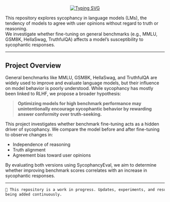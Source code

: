 #

<div align="center">

[![Typing SVG](https://readme-typing-svg.herokuapp.com?font=Fira+Code&weight=700&size=24&pause=1000&color=2D9CCD&width=435&lines=Sycophancy+in+Language+Models)](https://git.io/typing-svg)

</div>

This repository explores sycophancy in language models (LMs), the tendency
of models to agree with user opinions without regard to truth or reasoning.  
We investigate whether fine-tuning on general benchmarks
(e.g., MMLU, GSM8K, HellaSwag, TruthfulQA) affects a model’s susceptibility to
sycophantic responses.

---

## Project Overview

General benchmarks like MMLU, GSM8K, HellaSwag, and TruthfulQA
are widely used to improve and evaluate language models, but their influence
on model behavior is poorly understood. While sycophancy has mostly been linked
to RLHF, we propose a broader hypothesis:

> **Optimizing models for high benchmark performance may unintentionally encourage
> sycophantic behavior by rewarding answer conformity over truth-seeking.**

This project investigates whether benchmark fine-tuning acts as a hidden
driver of sycophancy. We compare the model before and after fine-tuning
to observe changes in:

- Independence of reasoning  
- Truth alignment  
- Agreement bias toward user opinions

By evaluating both versions using SycophancyEval, we aim to determine whether
improving benchmark scores correlates with an increase in sycophantic responses.

---

```md
🚧 This repository is a work in progress. Updates, experiments, and results are
being added continuously.
```
